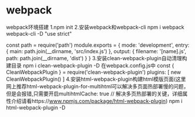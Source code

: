 # webpack
webpack环境搭建
1.npm init
2.安装webpack和webpack-cli
npm i webpack webpack-cli -D
"use strict"


const path = require('path')
module.exports = {
    mode: 'development',
    entry: {
        main: path.join(__dirname, 'src/index.js')
    },
    output: {
        filename: '[name].js',
        path: path.join(__dirname, 'dist')
    }
}
3.安装clean-webpack-plugin自动清理构建目录
npm i clean-webpack-plugin -D
在webpack.config.js中
const { CleanWebpackPlugin } = require('clean-webpack-plugin')
plugins: [
    new CleanWebpackPlugin()
]
4.安装html-webpack-plugin构建html模版页面(这里网上推荐html-webpack-plugin-for-multihtml可以解决多页面热部署慢的问题，但是会报错,只需要开启multihtmlCache: true    // 解决多页热部署的关键，详细属性介绍请看https://www.npmjs.com/package/html-webpack-plugin)
npm i html-webpack-plugin -D
